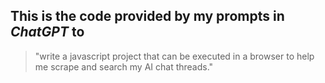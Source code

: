 ## This is the code provided by my prompts in ***ChatGPT*** to 

> "write a javascript project that can be executed in a browser to help me scrape and search my AI chat threads."
